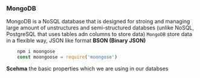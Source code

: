 ### MongoDB
MongoDB is a NoSQL database that is designed for stroing and managing large amount of unstructures and semi-structured databses
(unlike NoSQL, PostgreSQL that uses tables adn columns to store data)
`MongoDB` store data in a flexible way, JSON like format **BSON (Binary JSON)**

``` js
    npm i moongose
    const moongoose = require('moongose')
```
**Scehma** the basic properties which we are using in our databses